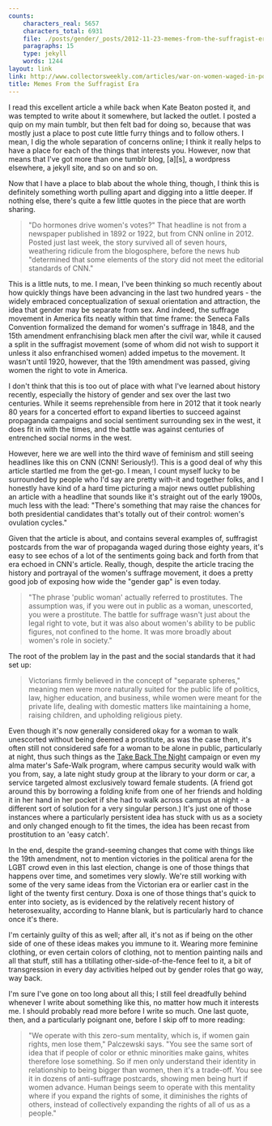 ```yaml
---
counts:
    characters_real: 5657
    characters_total: 6931
    file: ./posts/gender/_posts/2012-11-23-memes-from-the-suffragist-era.markdown
    paragraphs: 15
    type: jekyll
    words: 1244
layout: link
link: http://www.collectorsweekly.com/articles/war-on-women-waged-in-postcards-memes-from-the-suffragist-era/
title: Memes From the Suffragist Era
---
```


I read this excellent article a while back when Kate Beaton posted it, and was tempted to write about it somewhere, but lacked the outlet.  I posted a quip on my main tumblr, but then felt bad for doing so, because that was mostly just a place to post cute little furry things and to follow others.  I mean, I dig the whole separation of concerns online; I think it really helps to have a place for each of the things that interests you.  However, now that means that I've got more than one tumblr blog, \[a\]\[s\], a wordpress elsewhere, a jekyll site, and so on and so on.

Now that I have a place to blab about the whole thing, though, I think this is definitely something worth pulling apart and digging into a little deeper.  If nothing else, there's quite a few little quotes in the piece that are worth sharing.

> "Do hormones drive women's votes?" That headline is not from a newspaper published in 1892 or 1922, but from CNN online in 2012. Posted just last week, the story survived all of seven hours, weathering ridicule from the blogosphere, before the news hub "determined that some elements of the story did not meet the editorial standards of CNN."

This is a little nuts, to me.  I mean, I've been thinking so much recently about how quickly things have been advancing in the last two hundred years - the widely embraced conceptualization of sexual orientation and attraction, the idea that gender may be separate from sex.  And indeed, the suffrage movement in America fits neatly within that time frame: the Seneca Falls Convention formalized the demand for women's suffrage in 1848, and the 15th amendment enfranchising black men after the civil war, while it caused a split in the suffragist movement (some of whom did not wish to support it unless it also enfranchised women) added impetus to the movement.  It wasn't until 1920, however, that the 19th amendment was passed, giving women the right to vote in America.

I don't think that this is too out of place with what I've learned about history recently, especially the history of gender and sex over the last two centuries.  While it seems reprehensible from here in 2012 that it took nearly 80 years for a concerted effort to expand liberties to succeed against propaganda campaigns and social sentiment surrounding sex in the west, it does fit in with the times, and the battle was against centuries of entrenched social norms in the west.

However, here we are well into the third wave of feminism and still seeing headlines like this on CNN (CNN!  Seriously!).  This is a good deal of why this article startled me from the get-go.  I mean, I count myself lucky to be surrounded by people who I'd say are pretty with-it and together folks, and I honestly have kind of a hard time picturing a major news outlet publishing an article with a headline that sounds like it's straight out of the early 1900s, much less with the lead: "There's something that may raise the chances for both presidential candidates that's totally out of their control: women's ovulation cycles."

Given that the article is about, and contains several examples of, suffragist postcards from the war of propaganda waged during those eighty years, it's easy to see echos of a lot of the sentiments going back and forth from that era echoed in CNN's article.  Really, though, despite the article tracing the history and portrayal of the women's suffrage movement, it does a pretty good job of exposing how wide the "gender gap" is even today.

> "The phrase 'public woman' actually referred to prostitutes. The assumption was, if you were out in public as a woman, unescorted, you were a prostitute. The battle for suffrage wasn't just about the legal right to vote, but it was also about women's ability to be public figures, not confined to the home. It was more broadly about women's role in society."

The root of the problem lay in the past and the social standards that it had set up:

> Victorians firmly believed in the concept of "separate spheres," meaning men were more naturally suited for the public life of politics, law, higher education, and business, while women were meant for the private life, dealing with domestic matters like maintaining a home, raising children, and upholding religious piety.

Even though it's now generally considered okay for a woman to walk unescorted without being deemed a prostitute, as was the case then, it's often still not considered safe for a woman to be alone in public, particularly at night, thus such things as the [Take Back The Night](http://www.takebackthenight.org/) campaign or even my alma mater's Safe-Walk program, where campus security would walk with you from, say, a late night study group at the library to your dorm or car, a service targeted almost exclusively toward female students.  (A friend got around this by borrowing a folding knife from one of her friends and holding it in her hand in her pocket if she had to walk across campus at night - a different sort of solution for a very singular person.)  It's just one of those instances where a particularly persistent idea has stuck with us as a society and only changed enough to fit the times, the idea has been recast from prostitution to an 'easy catch'.

In the end, despite the grand-seeming changes that come with things like the 19th amendment, not to mention victories in the political arena for the LGBT crowd even in this last election, change is one of those things that happens over time, and sometimes very slowly.  We're still working with some of the very same ideas from the Victorian era or earlier cast in the light of the twenty first century.  Doxa is one of those things that's quick to enter into society, as is evidenced by the relatively recent history of heterosexuality, according to Hanne blank, but is particularly hard to chance once it's there.  

I'm certainly guilty of this as well; after all, it's not as if being on the other side of one of these ideas makes you immune to it.  Wearing more feminine clothing, or even certain colors of clothing, not to mention painting nails and all that stuff, still has a titillating other-side-of-the-fence feel to it, a bit of transgression in every day activities helped out by gender roles that go way, way back. 

I'm sure I've gone on too long about all this; I still feel dreadfully behind whenever I write about something like this, no matter how much it interests me.  I should probably read more before I write so much.  One last quote, then, and a particularly poignant one, before I skip off to more reading:

> "We operate with this zero-sum mentality, which is, if women gain rights, men lose them," Palczewski says. "You see the same sort of idea that if people of color or ethnic minorities make gains, whites therefore lose something. So if men only understand their identity in relationship to being bigger than women, then it's a trade-off. You see it in dozens of anti-suffrage postcards, showing men being hurt if women advance. Human beings seem to operate with this mentality where if you expand the rights of some, it diminishes the rights of others, instead of collectively expanding the rights of all of us as a people."
